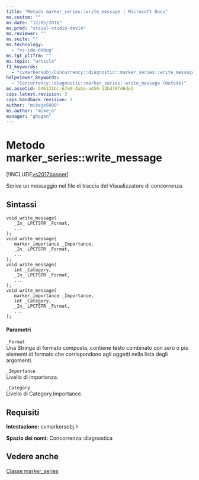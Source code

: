 ```yaml
---
title: "Metodo marker_series::write_message | Microsoft Docs"
ms.custom: ""
ms.date: "12/05/2016"
ms.prod: "visual-studio-dev14"
ms.reviewer: ""
ms.suite: ""
ms.technology: 
  - "vs-ide-debug"
ms.tgt_pltfrm: ""
ms.topic: "article"
f1_keywords: 
  - "cvmarkersobj/Concurrency::diagnostic::marker_series::write_message"
helpviewer_keywords: 
  - "Concurrency::diagnostic::marker_series::write_message (metodo)"
ms.assetid: 546121bc-67e0-4a5a-a456-12bd78fd6de2
caps.latest.revision: 3
caps.handback.revision: 3
author: "mikejo5000"
ms.author: "mikejo"
manager: "ghogen"
---
```

# Metodo marker_series::write_message
[!INCLUDE[vs2017banner](../code-quality/includes/vs2017banner.md)]

Scrive un messaggio nel file di traccia del Visualizzatore di concorrenza.  
  
## Sintassi  
  
```  
void write_message(  
   _In_ LPCTSTR _Format,  
   ...  
);  
void write_message(  
   marker_importance _Importance,  
   _In_ LPCTSTR _Format,  
   ...  
);  
void write_message(  
   int _Category,  
   _In_ LPCTSTR _Format,  
   ...  
);  
void write_message(  
   marker_importance _Importance,  
   int _Category,  
   _In_ LPCTSTR _Format,  
   ...  
);  
```  
  
#### Parametri  
 `_Format`  
 Una Stringa di formato composta, contiene testo combinato con zero o più elementi di formato che corrispondono agli oggetti nella lista degli argomenti.  
  
 `_Importance`  
 Livello di importanza.  
  
 `_Category`  
 Livello di Category.Importance.  
  
## Requisiti  
 **Intestazione:** cvmarkersobj.h  
  
 **Spazio dei nomi:** Concorrenza::diagnostica  
  
## Vedere anche  
 [Classe marker\_series](../profiling/marker-series-class.md)